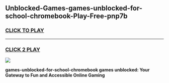 
## Unblocked-Games-games-unblocked-for-school-chromebook-Play-Free-pnp7b
<h3>
<a href="https://premium76.site?title=games-unblocked-for-school-chromebook&ref=18A">CLICK TO PLAY</a></h3>
<hr>

<h3>
<a href="https://premium76.site?title=games-unblocked-for-school-chromebook&ref=18A">CLICK 2 PLAY</a>
  
</h3>

<a href="https://premium76.site?title=games-unblocked-for-school-chromebook&ref=18A"><img src="https://clearcache.store/games.png"></a>


**games-unblocked-for-school-chromebook games unblocked: Your Gateway to Fun and Accessible Online Gaming**
